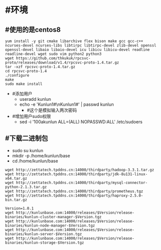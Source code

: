 # #环境
## #使用的是centos8
```
yum install -y git cmake libarchive flex bison make gcc gcc-c++ ncurses-devel ncurses-libs libtirpc libtirpc-devel zlib-devel openssl openssl-devel libaio libaio-devel icu libicu libicu-devel readline readline-devel wget sudo vim python2 python3
wget https://github.com/thkukuk/rpcsvc-proto/releases/download/v1.4/rpcsvc-proto-1.4.tar.gz
tar -xzf rpcsvc-proto-1.4.tar.gz
cd rpcsvc-proto-1.4
./configure
make
sudo make install
```
* #添加用户
  * useradd kunlun
  * echo -e 'Kunlun1#\nKunlun1#' | passwd kunlun
    * #这个是模拟输入两次密码
* #增加用户sudo权限
  * sed -i '100akunlun  ALL=(ALL)       NOPASSWD:ALL' /etc/sudoers


## #下载二进制包
* sudo su kunlun
* mkdir -p /home/kunlun/base
* cd /home/kunlun/base
```
wget http://zettatech.tpddns.cn:14000/thirdparty/hadoop-3.3.1.tar.gz
wget http://zettatech.tpddns.cn:14000/thirdparty/jdk-8u131-linux-x64.tar.gz
wget http://zettatech.tpddns.cn:14000/thirdparty/mysql-connector-python-2.1.3.tar.gz
wget http://zettatech.tpddns.cn:14000/thirdparty/prometheus.tgz
wget http://zettatech.tpddns.cn:14000/thirdparty/haproxy-2.5.0-bin.tar.gz

Version=1.0.1
wget http://kunlunbase.com:14000/releases/$Version/release-binaries/kunlun-cluster-manager-$Version.tgz
wget http://kunlunbase.com:14000/releases/$Version/release-binaries/kunlun-node-manager-$Version.tgz
wget http://kunlunbase.com:14000/releases/$Version/release-binaries/kunlun-server-$Version.tgz
wget http://kunlunbase.com:14000/releases/$Version/release-binaries/kunlun-storage-$Version.tgz
```
